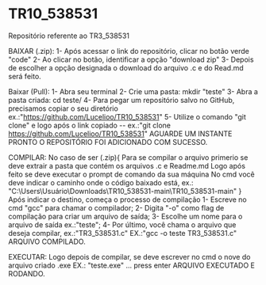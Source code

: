 # TR10_538531
Repositório referente ao TR3_538531

BAIXAR (.zip):
1-  Após acessar o link do repositório, clicar no botão verde "code"
2-  Ao clicar no botão, identificar a opção "download zip"
3-  Depois de escolher a opção designada o download do arquivo .c e do Read.md será feito.

Baixar (Pull):
1-  Abra seu terminal
2-  Crie uma pasta: mkdir "teste"
3-  Abra a pasta criada: cd teste/
4-  Para pegar um repositório salvo no GitHub, precisamos copiar o seu diretório ex.:"https://github.com/Lucelioo/TR10_538531"
5-  Utilize o comando "git clone" e logo após o link copiado
--  ex.:"git clone https://github.com/Lucelioo/TR10_538531"
AGUARDE UM INSTANTE
PRONTO O REPOSITÓRIO FOI ADICIONADO COM SUCESSO.

COMPILAR:
No caso de ser (.zip){
Para se compilar o arquivo primerio se deve extrair a pasta que contém os arquivos .c e Readme.md
Logo após feito se deve executar o prompt de comando da sua máquina
No cmd você deve indicar o caminho onde o código baixado está, ex.: "C:\Users\Usuário\Downloads\TR10_538531-main\TR10_538531-main"
}
Após indicar o destino, começa o processo de compilação
1-  Escreve no cmd "gcc" para chamar o compilador;
2-  Digita "-o" como flag de compilação para criar um arquivo de saída;
3-  Escolhe um nome para o arquivo de saída ex.:"teste";
4-  Por último, você chama o arquivo que deseja compilar, ex.:"TR3_538531.c"
EX.:"gcc -o teste TR3_538531.c"
ARQUIVO COMPILADO.

EXECUTAR:
Logo depois de compilar, se deve escrever no cmd o nove do arquivo criado .exe
EX.: "teste.exe" ... press enter
ARQUIVO EXECUTADO E RODANDO.
